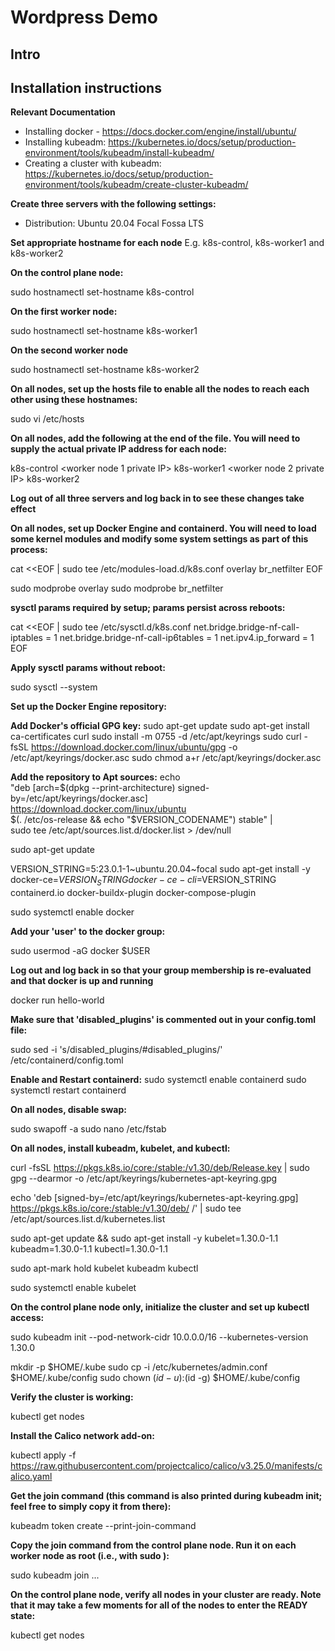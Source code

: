 # Wordpress Demo

## Intro

## Installation instructions

__Relevant Documentation__
- Installing docker - https://docs.docker.com/engine/install/ubuntu/
- Installing kubeadm: https://kubernetes.io/docs/setup/production-environment/tools/kubeadm/install-kubeadm/
- Creating a cluster with kubeadm: https://kubernetes.io/docs/setup/production-environment/tools/kubeadm/create-cluster-kubeadm/


__Create three servers with the following settings:__

- Distribution: Ubuntu 20.04 Focal Fossa LTS

__Set appropriate hostname for each node__
E.g. k8s-control, k8s-worker1 and k8s-worker2

__On the control plane node:__

sudo hostnamectl set-hostname k8s-control

__On the first worker node:__

sudo hostnamectl set-hostname k8s-worker1

__On the second worker node__

sudo hostnamectl set-hostname k8s-worker2

__On all nodes, set up the hosts file to enable all the nodes to reach each other using these hostnames:__

sudo vi /etc/hosts

__On all nodes, add the following at the end of the file. You will need to supply the actual private IP address for each node:__

<control plane node private IP> k8s-control
<worker node 1 private IP> k8s-worker1
<worker node 2 private IP> k8s-worker2

__Log out of all three servers and log back in to see these changes take effect__

__On all nodes, set up Docker Engine and containerd. You will need to load some kernel modules and modify some system settings as part of this
process:__

cat <<EOF | sudo tee /etc/modules-load.d/k8s.conf
overlay
br_netfilter
EOF

sudo modprobe overlay
sudo modprobe br_netfilter

__sysctl params required by setup; params persist across reboots:__

cat <<EOF | sudo tee /etc/sysctl.d/k8s.conf
net.bridge.bridge-nf-call-iptables  = 1
net.bridge.bridge-nf-call-ip6tables = 1
net.ipv4.ip_forward                 = 1
EOF

__Apply sysctl params without reboot:__

sudo sysctl --system

__Set up the Docker Engine repository:__

__Add Docker's official GPG key:__
sudo apt-get update
sudo apt-get install ca-certificates curl
sudo install -m 0755 -d /etc/apt/keyrings
sudo curl -fsSL https://download.docker.com/linux/ubuntu/gpg -o /etc/apt/keyrings/docker.asc
sudo chmod a+r /etc/apt/keyrings/docker.asc

__Add the repository to Apt sources:__
echo \
  "deb [arch=$(dpkg --print-architecture) signed-by=/etc/apt/keyrings/docker.asc] https://download.docker.com/linux/ubuntu \
  $(. /etc/os-release && echo "$VERSION_CODENAME") stable" | \
  sudo tee /etc/apt/sources.list.d/docker.list > /dev/null
  
sudo apt-get update

VERSION_STRING=5:23.0.1-1~ubuntu.20.04~focal
sudo apt-get install -y docker-ce=$VERSION_STRING docker-ce-cli=$VERSION_STRING containerd.io docker-buildx-plugin docker-compose-plugin

sudo systemctl enable docker


__Add your 'user' to the docker group:__

sudo usermod -aG docker $USER

__Log out and log back in so that your group membership is re-evaluated and that docker is up and running__

docker run hello-world

__Make sure that 'disabled_plugins' is commented out in your config.toml file:__

sudo sed -i 's/disabled_plugins/#disabled_plugins/' /etc/containerd/config.toml

__Enable and Restart containerd:__
sudo systemctl enable containerd
sudo systemctl restart containerd



__On all nodes, disable swap:__

sudo swapoff -a
sudo nano /etc/fstab

__On all nodes, install kubeadm, kubelet, and kubectl:__

curl -fsSL https://pkgs.k8s.io/core:/stable:/v1.30/deb/Release.key | sudo gpg --dearmor -o /etc/apt/keyrings/kubernetes-apt-keyring.gpg

echo 'deb [signed-by=/etc/apt/keyrings/kubernetes-apt-keyring.gpg] https://pkgs.k8s.io/core:/stable:/v1.30/deb/ /' | sudo tee /etc/apt/sources.list.d/kubernetes.list

sudo apt-get update && sudo apt-get install -y kubelet=1.30.0-1.1 kubeadm=1.30.0-1.1 kubectl=1.30.0-1.1

sudo apt-mark hold kubelet kubeadm kubectl

sudo systemctl enable kubelet

__On the control plane node only, initialize the cluster and set up kubectl access:__

sudo kubeadm init --pod-network-cidr 10.0.0.0/16 --kubernetes-version 1.30.0

mkdir -p $HOME/.kube
sudo cp -i /etc/kubernetes/admin.conf $HOME/.kube/config
sudo chown $(id -u):$(id -g) $HOME/.kube/config

__Verify the cluster is working:__

kubectl get nodes

__Install the Calico network add-on:__

kubectl apply -f https://raw.githubusercontent.com/projectcalico/calico/v3.25.0/manifests/calico.yaml

__Get the join command (this command is also printed during kubeadm init; feel free to simply copy it from there):__

kubeadm token create --print-join-command

__Copy the join command from the control plane node. Run it on each worker node as root (i.e., with sudo ):__

sudo kubeadm join ...

__On the control plane node, verify all nodes in your cluster are ready. Note that it may take a few moments for all of the nodes to enter the READY state:__

kubectl get nodes
